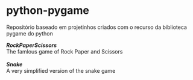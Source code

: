 # python-pygame
Repositório baseado em projetinhos criados com o recurso da biblioteca pygame do python

<strong><em>RockPaperScissors</em></strong><br>
The famlous game of Rock Paper and Scissors
<br><br>
<strong><em>Snake</em></strong><br>
A very simplified version of the snake game

